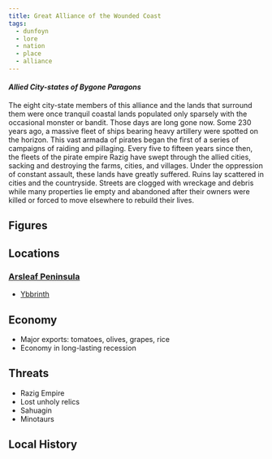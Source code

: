 ```yaml
---
title: Great Alliance of the Wounded Coast
tags:
  - dunfoyn
  - lore
  - nation
  - place
  - alliance
---
```


#### ***Allied City-states of Bygone Paragons***

The eight city-state members of this alliance and the lands that surround them were once tranquil coastal lands populated only sparsely with the occasional monster or bandit. Those days are long gone now. Some 230 years ago, a massive fleet of ships bearing heavy artillery were spotted on the horizon. This vast armada of pirates began the first of a series of campaigns of raiding and pillaging. Every five to fifteen years since then, the fleets of the pirate empire Razig have swept through the allied cities, sacking and destroying the farms, cities, and villages. Under the oppression of constant assault, these lands have greatly suffered. Ruins lay scattered in cities and the countryside. Streets are clogged with wreckage and debris while many properties lie empty and abandoned after their owners were killed or forced to move elsewhere to rebuild their lives.

## Figures

## Locations

### [Arsleaf Peninsula](arsleaf-peninsula/index.md)

- [Ybbrinth](arsleaf-peninsula/ybbrinth.md)

## Economy

- Major exports: tomatoes, olives, grapes, rice
- Economy in long-lasting recession

## Threats

- Razig Empire
- Lost unholy relics
- Sahuagin
- Minotaurs

## Local History
